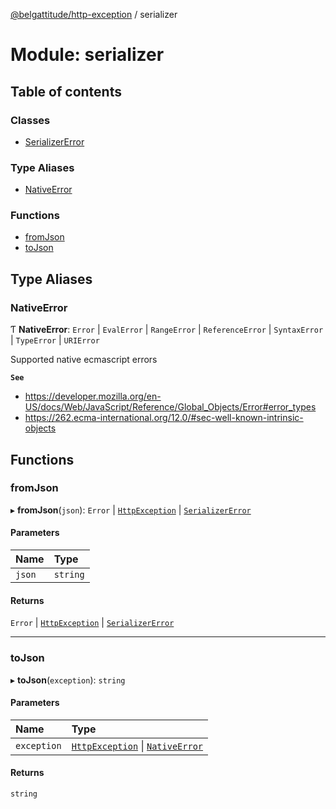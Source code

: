 [@belgattitude/http-exception](../README.md) / serializer

# Module: serializer

## Table of contents

### Classes

- [SerializerError](../classes/serializer.SerializerError.md)

### Type Aliases

- [NativeError](serializer.md#nativeerror)

### Functions

- [fromJson](serializer.md#fromjson)
- [toJson](serializer.md#tojson)

## Type Aliases

### NativeError

Ƭ **NativeError**: `Error` \| `EvalError` \| `RangeError` \| `ReferenceError` \| `SyntaxError` \| `TypeError` \| `URIError`

Supported native ecmascript errors

**`See`**

- https://developer.mozilla.org/en-US/docs/Web/JavaScript/Reference/Global_Objects/Error#error_types
- https://262.ecma-international.org/12.0/#sec-well-known-intrinsic-objects

## Functions

### fromJson

▸ **fromJson**(`json`): `Error` \| [`HttpException`](../classes/base.HttpException.md) \| [`SerializerError`](../classes/serializer.SerializerError.md)

#### Parameters

| Name   | Type     |
| :----- | :------- |
| `json` | `string` |

#### Returns

`Error` \| [`HttpException`](../classes/base.HttpException.md) \| [`SerializerError`](../classes/serializer.SerializerError.md)

---

### toJson

▸ **toJson**(`exception`): `string`

#### Parameters

| Name        | Type                                                                                              |
| :---------- | :------------------------------------------------------------------------------------------------ |
| `exception` | [`HttpException`](../classes/base.HttpException.md) \| [`NativeError`](serializer.md#nativeerror) |

#### Returns

`string`
